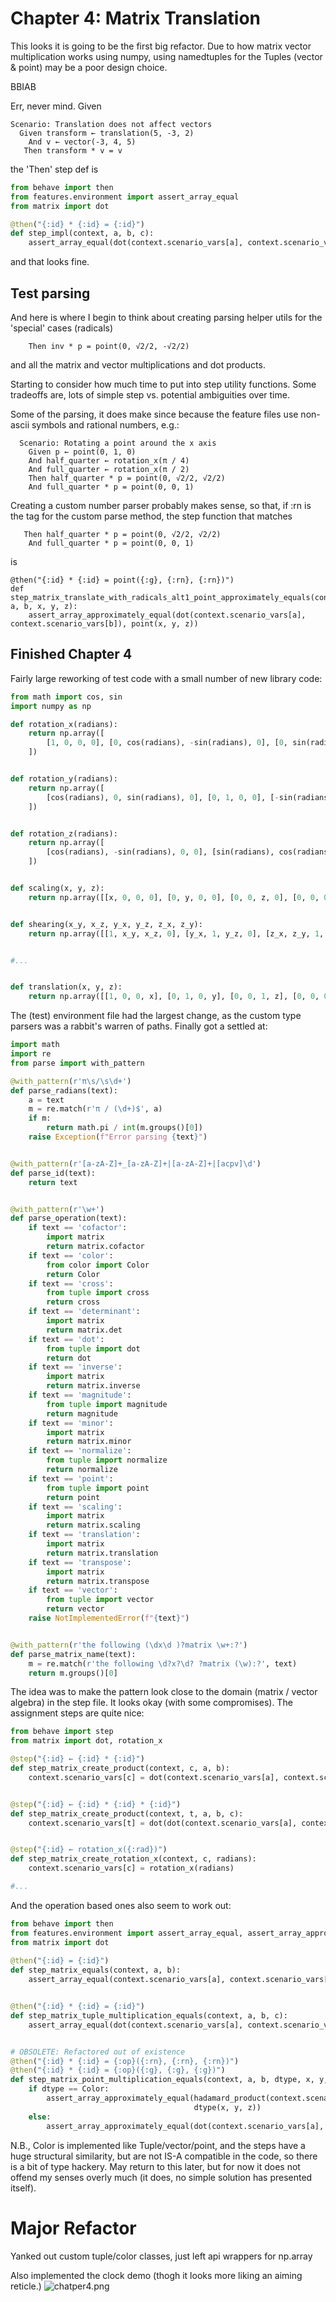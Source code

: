 # Chapter 4: Matrix Translation
This looks it is going to be the first big refactor. Due to how matrix vector
multiplication works using numpy, using namedtuples for the Tuples (vector & point) 
may be a poor design choice.

BBIAB

Err, never mind. Given
```gherkin
Scenario: Translation does not affect vectors
  Given transform ← translation(5, -3, 2)
    And v ← vector(-3, 4, 5)
   Then transform * v = v
```
the 'Then' step def is

```python
from behave import then
from features.environment import assert_array_equal
from matrix import dot

@then("{:id} * {:id} = {:id}")
def step_impl(context, a, b, c):
    assert_array_equal(dot(context.scenario_vars[a], context.scenario_vars[b]), context.scenario_vars[c])
```
and that looks fine.

## Test parsing
And here is where I begin to think about creating parsing helper utils for the 'special' cases (radicals)
```gherkin
    Then inv * p = point(0, √2/2, -√2/2)
```
and all the matrix and vector multiplications and dot products.

Starting to consider how much time to put into step utility functions.
Some tradeoffs are, lots of simple step vs. potential ambiguities over time.

Some of the parsing, it does make since because the feature files use
non-ascii symbols and rational numbers, e.g.:

```gherkin
  Scenario: Rotating a point around the x axis
    Given p ← point(0, 1, 0)
    And half_quarter ← rotation_x(π / 4)
    And full_quarter ← rotation_x(π / 2)
    Then half_quarter * p = point(0, √2/2, √2/2)
    And full_quarter * p = point(0, 0, 1)
```

Creating a custom number parser probably makes sense, so that, if :rn is the 
tag for the custom parse method, the step function that matches
```gherkin
   Then half_quarter * p = point(0, √2/2, √2/2)
    And full_quarter * p = point(0, 0, 1)
```
is
```gherkin
@then("{:id} * {:id} = point({:g}, {:rn}, {:rn})")
def step_matrix_translate_with_radicals_alt1_point_approximately_equals(context, a, b, x, y, z):
    assert_array_approximately_equal(dot(context.scenario_vars[a], context.scenario_vars[b]), point(x, y, z))
```

## Finished Chapter 4
Fairly large reworking of test code with a small number of new library code:
```python
from math import cos, sin
import numpy as np

def rotation_x(radians):
    return np.array([
        [1, 0, 0, 0], [0, cos(radians), -sin(radians), 0], [0, sin(radians), cos(radians), 0], [0, 0, 0, 1]
    ])


def rotation_y(radians):
    return np.array([
        [cos(radians), 0, sin(radians), 0], [0, 1, 0, 0], [-sin(radians), 0, cos(radians), 0], [0, 0, 0, 1]
    ])


def rotation_z(radians):
    return np.array([
        [cos(radians), -sin(radians), 0, 0], [sin(radians), cos(radians),0, 0], [0, 0, 1, 0], [0, 0, 0, 1]
    ])


def scaling(x, y, z):
    return np.array([[x, 0, 0, 0], [0, y, 0, 0], [0, 0, z, 0], [0, 0, 0, 1]])


def shearing(x_y, x_z, y_x, y_z, z_x, z_y):
    return np.array([[1, x_y, x_z, 0], [y_x, 1, y_z, 0], [z_x, z_y, 1, 0], [0, 0, 0, 1]])


#...


def translation(x, y, z):
    return np.array([[1, 0, 0, x], [0, 1, 0, y], [0, 0, 1, z], [0, 0, 0, 1]])

```

The (test) environment file had the largest change, as the custom type parsers was a rabbit's warren of paths. Finally got
a settled at:
```python
import math
import re
from parse import with_pattern

@with_pattern(r'π\s/\s\d+')
def parse_radians(text):
    a = text
    m = re.match(r'π / (\d+)$', a)
    if m:
        return math.pi / int(m.groups()[0])
    raise Exception(f"Error parsing {text}")


@with_pattern(r'[a-zA-Z]+_[a-zA-Z]+|[a-zA-Z]+|[acpv]\d')
def parse_id(text):
    return text


@with_pattern(r'\w+')
def parse_operation(text):
    if text == 'cofactor':
        import matrix
        return matrix.cofactor
    if text == 'color':
        from color import Color
        return Color
    if text == 'cross':
        from tuple import cross
        return cross
    if text == 'determinant':
        import matrix
        return matrix.det
    if text == 'dot':
        from tuple import dot
        return dot
    if text == 'inverse':
        import matrix
        return matrix.inverse
    if text == 'magnitude':
        from tuple import magnitude
        return magnitude
    if text == 'minor':
        import matrix
        return matrix.minor
    if text == 'normalize':
        from tuple import normalize
        return normalize
    if text == 'point':
        from tuple import point
        return point
    if text == 'scaling':
        import matrix
        return matrix.scaling
    if text == 'translation':
        import matrix
        return matrix.translation
    if text == 'transpose':
        import matrix
        return matrix.transpose
    if text == 'vector':
        from tuple import vector
        return vector
    raise NotImplementedError(f"{text}")


@with_pattern(r'the following (\dx\d )?matrix \w+:?')
def parse_matrix_name(text):
    m = re.match(r'the following \d?x?\d? ?matrix (\w):?', text)
    return m.groups()[0]
```

The idea was to make the pattern look close to the domain (matrix / vector algebra) in the step file. It looks okay (with some compromises). 
The assignment steps are quite nice:
```python
from behave import step
from matrix import dot, rotation_x

@step("{:id} ← {:id} * {:id}")
def step_matrix_create_product(context, c, a, b):
    context.scenario_vars[c] = dot(context.scenario_vars[a], context.scenario_vars[b])


@step("{:id} ← {:id} * {:id} * {:id}")
def step_matrix_create_product(context, t, a, b, c):
    context.scenario_vars[t] = dot(dot(context.scenario_vars[a], context.scenario_vars[b]), context.scenario_vars[c])


@step("{:id} ← rotation_x({:rad})")
def step_matrix_create_rotation_x(context, c, radians):
    context.scenario_vars[c] = rotation_x(radians)

#...
```

And the operation based ones also seem to work out:
```python
from behave import then
from features.environment import assert_array_equal, assert_array_approximately_equal
from matrix import dot
    
@then("{:id} = {:id}")
def step_matrix_equals(context, a, b):
    assert_array_equal(context.scenario_vars[a], context.scenario_vars[b])


@then("{:id} * {:id} = {:id}")
def step_matrix_tuple_multiplication_equals(context, a, b, c):
    assert_array_equal(dot(context.scenario_vars[a], context.scenario_vars[b]), context.scenario_vars[c])


# OBSOLETE: Refactored out of existence
@then("{:id} * {:id} = {:op}({:rn}, {:rn}, {:rn})")
@then("{:id} * {:id} = {:op}({:g}, {:g}, {:g})")
def step_matrix_point_multiplication_equals(context, a, b, dtype, x, y, z):
    if dtype == Color:
        assert_array_approximately_equal(hadamard_product(context.scenario_vars[a], context.scenario_vars[b]),
                                         dtype(x, y, z))
    else:
        assert_array_approximately_equal(dot(context.scenario_vars[a], context.scenario_vars[b]), dtype(x, y, z))
```

N.B., Color is implemented like Tuple/vector/point, and the steps have a huge structural similarity,
but are not IS-A compatible in the code, so there is a bit of type hackery. May return to this later, but for now it 
does not offend my senses overly much (it does, no simple solution has presented itself).

# Major Refactor
Yanked out custom tuple/color classes, just left api wrappers for np.array

Also implemented the clock demo (thogh it looks more liking an aiming reticle.)
![chatper4.png](..%2Fimages%2Fchapter4.png)